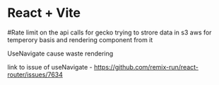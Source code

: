 # React + Vite

#Rate limit on the api calls for gecko trying to strore data in s3 aws for temperory basis and rendering component from it

UseNavigate cause waste rendering

link to issue of useNavigate - https://github.com/remix-run/react-router/issues/7634
